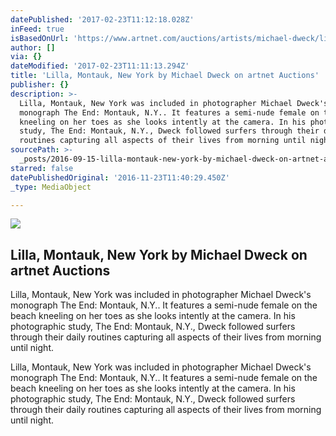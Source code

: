 ```yaml
---
datePublished: '2017-02-23T11:12:18.028Z'
inFeed: true
isBasedOnUrl: 'https://www.artnet.com/auctions/artists/michael-dweck/lilla-montauk-new-york-2'
author: []
via: {}
dateModified: '2017-02-23T11:11:13.294Z'
title: 'Lilla, Montauk, New York by Michael Dweck on artnet Auctions'
publisher: {}
description: >-
  Lilla, Montauk, New York was included in photographer Michael Dweck's
  monograph The End: Montauk, N.Y.. It features a semi-nude female on the beach
  kneeling on her toes as she looks intently at the camera. In his photographic
  study, The End: Montauk, N.Y., Dweck followed surfers through their daily
  routines capturing all aspects of their lives from morning until night.
sourcePath: >-
  _posts/2016-09-15-lilla-montauk-new-york-by-michael-dweck-on-artnet-auctions.md
starred: false
datePublishedOriginal: '2016-11-23T11:40:29.450Z'
_type: MediaObject

---
```

<article style=""><img src="https://imgflo.herokuapp.com/graph/2b2431f8e7ba7b0/aaae6b1e9d8374213403066daa0c054b/noop.jpg?input=https%3A%2F%2Fimages.artnet.com%2Faoa_lot_images%2F118360%2Fmichael-dweck-lilla-montauk-new-york-photographs-gelatin-silver-print-zoom_550_709.jpg" /><h1>Lilla, Montauk, New York by Michael Dweck on artnet Auctions</h1><p>Lilla, Montauk, New York was included in photographer Michael Dweck's monograph The End: Montauk, N.Y.. It features a semi-nude female on the beach kneeling on her toes as she looks intently at the camera. In his photographic study, The End: Montauk, N.Y., Dweck followed surfers through their daily routines capturing all aspects of their lives from morning until night.</p></article>

Lilla, Montauk, New York was included in photographer Michael Dweck's monograph The End: Montauk, N.Y.. It features a semi-nude female on the beach kneeling on her toes as she looks intently at the camera. In his photographic study, The End: Montauk, N.Y., Dweck followed surfers through their daily routines capturing all aspects of their lives from morning until night.